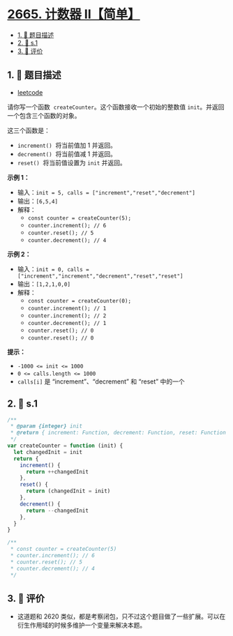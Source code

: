 # [2665. 计数器 II【简单】](https://github.com/tnotesjs/TNotes.leetcode/tree/main/notes/2665.%20%E8%AE%A1%E6%95%B0%E5%99%A8%20II%E3%80%90%E7%AE%80%E5%8D%95%E3%80%91)

<!-- region:toc -->

- [1. 📝 题目描述](#1--题目描述)
- [2. 🎯 s.1](#2--s1)
- [3. 🫧 评价](#3--评价)

<!-- endregion:toc -->

## 1. 📝 题目描述

- [leetcode](https://leetcode.cn/problems/counter-ii)

请你写一个函数  `createCounter`。这个函数接收一个初始的整数值 `init`。并返回一个包含三个函数的对象。

这三个函数是：

- `increment()`  将当前值加 1 并返回。
- `decrement()`  将当前值减 1 并返回。
- `reset()`  将当前值设置为 `init` 并返回。

**示例 1：**

- 输入：`init = 5, calls = ["increment","reset","decrement"]`
- 输出：`[6,5,4]`
- 解释：
  - `const counter = createCounter(5);`
  - `counter.increment(); // 6`
  - `counter.reset(); // 5`
  - `counter.decrement(); // 4`

**示例 2：**

- 输入：`init = 0, calls = ["increment","increment","decrement","reset","reset"]`
- 输出：`[1,2,1,0,0]`
- 解释：
  - `const counter = createCounter(0);`
  - `counter.increment(); // 1`
  - `counter.increment(); // 2`
  - `counter.decrement(); // 1`
  - `counter.reset(); // 0`
  - `counter.reset(); // 0`

**提示：**

- `-1000 <= init <= 1000`
- `0 <= calls.length <= 1000`
- `calls[i]` 是 “increment”、“decrement” 和 “reset” 中的一个

## 2. 🎯 s.1

```javascript
/**
 * @param {integer} init
 * @return { increment: Function, decrement: Function, reset: Function }
 */
var createCounter = function (init) {
  let changedInit = init
  return {
    increment() {
      return ++changedInit
    },
    reset() {
      return (changedInit = init)
    },
    decrement() {
      return --changedInit
    },
  }
}

/**
 * const counter = createCounter(5)
 * counter.increment(); // 6
 * counter.reset(); // 5
 * counter.decrement(); // 4
 */
```

## 3. 🫧 评价

- 这道题和 2620 类似，都是考察闭包，只不过这个题目做了一些扩展。可以在衍生作用域的时候多维护一个变量来解决本题。
